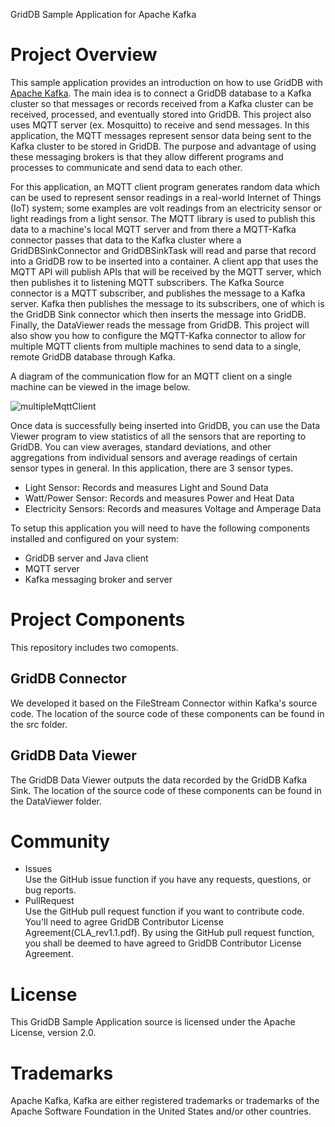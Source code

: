 GridDB Sample Application for Apache Kafka

# Project Overview
This sample application provides an introduction on how to use GridDB with [Apache Kafka](https://kafka.apache.org/). The main idea is to connect a GridDB database to a Kafka cluster so that messages or records received from a Kafka cluster can be received, processed, and eventually stored into GridDB. This project also uses MQTT server (ex. Mosquitto) to receive and send messages. In this application, the MQTT messages represent sensor data being sent to the Kafka cluster to be stored in GridDB. The purpose and advantage of using these messaging brokers is that they allow different programs and processes to communicate and send data to each other.

For this application, an MQTT client program generates random data which can be used to represent sensor readings in a real-world Internet of Things (IoT) system; some examples are volt readings from an electricity sensor or light readings from a light sensor. The MQTT library is used to publish this data to a machine's local MQTT server and from there a MQTT-Kafka connector passes that data to the Kafka cluster where a GridDBSinkConnector and GridDBSinkTask will read and parse that record into a GridDB row to be inserted into a container. A client app that uses the MQTT API will publish APIs that will be received by the MQTT server, which then publishes it to listening MQTT subscribers. The Kafka Source connector is a MQTT subscriber, and publishes the message to a Kafka server. Kafka then publishes the message to its subscribers, one of which is the GridDB Sink connector which then inserts the message into GridDB. Finally, the DataViewer reads the message from GridDB. This project will also show you how to configure the MQTT-Kafka connector to allow for multiple MQTT clients from multiple machines to send data to a single, remote GridDB database through Kafka.

A diagram of the communication flow for an MQTT client on a single machine can be viewed in the image below.

 ![multipleMqttClient](http://griddb.github.io/repositories/samples/images/multipleMqttClient.png "multipleMqttClient")

Once data is successfully being inserted into GridDB, you can use the Data Viewer program to view statistics of all the sensors that are reporting to GridDB. You can view averages, standard deviations, and other aggregations from individual sensors and average readings of certain sensor types in general. In this application, there are 3 sensor types.
- Light Sensor: Records and measures Light and Sound Data
- Watt/Power Sensor: Records and measures Power and Heat Data
- Electricity Sensors: Records and measures Voltage and Amperage Data

To setup this application you will need to have the following components installed and configured on your system:
- GridDB server and Java client
- MQTT server
- Kafka messaging broker and server

# Project Components
This repository includes two comopents.
## GridDB Connector
We developed it based on the FileStream Connector within Kafka's source code. The location of the source code of these components can be found in the src folder. 
## GridDB Data Viewer
The GridDB Data Viewer outputs the data recorded by the GridDB Kafka Sink. The location of the source code of these components can be found in the DataViewer folder. 

# Community

  * Issues  
    Use the GitHub issue function if you have any requests, questions, or bug reports. 
  * PullRequest  
    Use the GitHub pull request function if you want to contribute code.
    You'll need to agree GridDB Contributor License Agreement(CLA_rev1.1.pdf).
    By using the GitHub pull request function, you shall be deemed to have agreed to GridDB Contributor License Agreement.

# License
  
  This GridDB Sample Application source is licensed under the Apache License, version 2.0.
  
# Trademarks
  
  Apache Kafka, Kafka are either registered trademarks or trademarks of the Apache Software Foundation in the United States and/or other countries.
